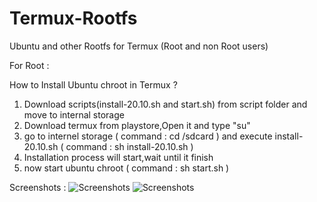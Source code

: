 # Termux-Rootfs
Ubuntu and other Rootfs for Termux (Root and non Root users)

For Root :

How to Install Ubuntu chroot in Termux ?
1) Download scripts(install-20.10.sh and start.sh) 
   from script folder and move to internal storage
2) Download termux from playstore,Open it and type "su"
3) go to internel storage ( command : cd /sdcard )
   and execute install-20.10.sh ( command : sh install-20.10.sh )
4) Installation process will start,wait until it finish
5) now start ubuntu chroot
   ( command : sh start.sh )

Screenshots :
![Screenshots](https://raw.githubusercontent.com/mjuned47/Termux-Rootfs/master/screenshots/Screenshot_2021-01-07-15-47-50-424_com.termux.jpg)
![Screenshots](https://raw.githubusercontent.com/mjuned47/Termux-Rootfs/master/screenshots/Screenshot_2021-01-07-15-49-16-908_jackpal.androidterm.jpg)
